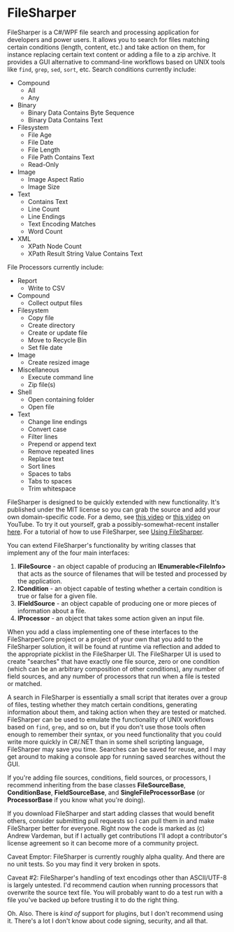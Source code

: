 # FileSharper

FileSharper is a C#/WPF file search and processing application for developers and power users.  It allows you to search for files matching certain conditions (length, content, etc.) and take action on them, for instance replacing certain text content or adding a file to a zip archive.  It provides a GUI alternative to command-line workflows based on UNIX tools like `find`, `grep`, `sed`, `sort`, etc.  Search conditions currently include:

* Compound
  * All
  * Any
* Binary
  * Binary Data Contains Byte Sequence
  * Binary Data Contains Text
* Filesystem
  * File Age
  * File Date
  * File Length
  * File Path Contains Text
  * Read-Only
* Image
  * Image Aspect Ratio
  * Image Size
* Text
  * Contains Text
  * Line Count
  * Line Endings
  * Text Encoding Matches
  * Word Count
* XML
  * XPath Node Count
  * XPath Result String Value Contains Text

File Processors currently include:

* Report
  * Write to CSV
* Compound
  * Collect output files
* Filesystem
  * Copy file
  * Create directory
  * Create or update file
  * Move to Recycle Bin
  * Set file date
* Image
  * Create resized image
* Miscellaneous
  * Execute command line
  * Zip file(s)
* Shell
  * Open containing folder
  * Open file
* Text
  * Change line endings
  * Convert case
  * Filter lines
  * Prepend or append text
  * Remove repeated lines
  * Replace text
  * Sort lines
  * Spaces to tabs
  * Tabs to spaces
  * Trim whitespace

FileSharper is designed to be quickly extended with new functionality.  It's published under the MIT license so you can grab the source and add your own domain-specific code.  For a demo, see [this video](https://youtu.be/fp4KZXTEaZE) or [this video](https://youtu.be/ACOryNATedE) on YouTube.  To try it out yourself, grab a possibly-somewhat-recent installer [here](http://www.flamingtortoise.com/FileSharper/Download).  For a tutorial of how to use FileSharper, see [Using FileSharper](https://github.com/adv12/FileSharper/wiki/Using-FileSharper).

You can extend FileSharper's functionality by writing classes that implement any of the four main interfaces:

1. **IFileSource** - an object capable of producing an **IEnumerable&lt;FileInfo&gt;** that acts as the source of filenames that will be tested and processed by the application.
2. **ICondition** - an object capable of testing whether a certain condition is true or false for a given file.
3. **IFieldSource** - an object capable of producing one or more pieces of information about a file.
4. **IProcessor** - an object that takes some action given an input file.

When you add a class implementing one of these interfaces to the FileSharperCore project or a project of your own that you add to the FileSharper solution, it will be found at runtime via reflection and added to the appropriate picklist in the FileSharper UI.  The FileSharper UI is used to create "searches" that have exactly one file source, zero or one condition (which can be an arbitrary composition of other conditions), any number of field sources, and any number of processors that run when a file is tested or matched.

A search in FileSharper is essentially a small script that iterates over a group of files, testing whether they match certain conditions, generating information about them, and taking action when they are tested or matched.  FileSharper can be used to emulate the functionality of UNIX workflows based on `find`, `grep`, and so on, but if you don't use those tools often enough to remember their syntax, or you need functionality that you could write more quickly in C#/.NET than in some shell scripting language, FileSharper may save you time.  Searches can be saved for reuse, and I may get around to making a console app for running saved searches without the GUI.

If you're adding file sources, conditions, field sources, or processors, I recommend inheriting from the base classes **FileSourceBase**, **ConditionBase**, **FieldSourceBase**, and **SingleFileProcessorBase** (or **ProcessorBase** if you know what you're doing).

If you download FileSharper and start adding classes that would benefit others, consider submitting pull requests so I can pull them in and make FileSharper better for everyone.  Right now the code is marked as (c) Andrew Vardeman, but if I actually get contributions I'll adopt a contributor's license agreement so it can become more of a community project.

Caveat Emptor: FileSharper is currently roughly alpha quality.  And there are no unit tests.  So you may find it very broken in spots.

Caveat #2: FileSharper's handling of text encodings other than ASCII/UTF-8 is largely untested.  I'd recommend caution when running processors that overwrite the source text file.  You will probably want to do a test run with a file you've backed up before trusting it to do the right thing.

Oh.  Also.  There is *kind of* support for plugins, but I don't recommend using it.  There's a lot I don't know about code signing, security, and all that.
